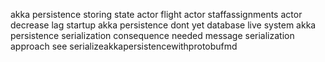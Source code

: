 akka persistence storing state actor flight actor staffassignments actor decrease lag startup akka persistence dont yet database live system akka persistence serialization consequence needed message serialization approach see serializeakkapersistencewithprotobufmd